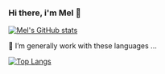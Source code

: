 ### Hi there, i'm Mel 👋


[![Mel's GitHub stats](https://github-readme-stats.vercel.app/api?username=melanierogan)](https://github.com/anuraghazra/github-readme-stats)


🔭 I’m generally work with these languages ...


[![Top Langs](https://github-readme-stats.vercel.app/api/top-langs/?username=melanierogan)](https://github.com/anuraghazra/github-readme-stats)
<!--
**melanierogan/melanierogan** is a ✨ _special_ ✨ repository because its `README.md` (this file) appears on your GitHub profile.

Here are some ideas to get you started:

- 🔭 I’m currently working on ...
- 🌱 I’m currently learning ...
- 👯 I’m looking to collaborate on ...
- 🤔 I’m looking for help with ...
- 💬 Ask me about ...
- 📫 How to reach me: ...
- 😄 Pronouns: ...
- ⚡ Fun fact: ...
-->
